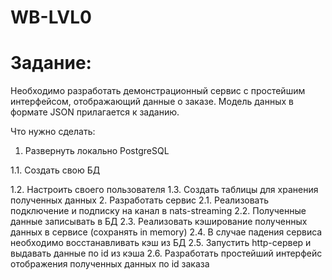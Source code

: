 # WB-LVL0

# Задание:

Необходимо разработать демонстрационный сервис с простейшим интерфейсом, отображающий данные о заказе. 
Модель данных в формате JSON прилагается к заданию.
				
Что нужно сделать:
1. Развернуть локально PostgreSQL

1.1. Создать свою БД

1.2. Настроить своего пользователя
1.3. Создать таблицы для хранения полученных данных
2. Разработать сервис
2.1. Реализовать подключение и подписку на канал в nats-streaming
2.2. Полученные данные записывать в БД
2.3. Реализовать кэширование полученных данных в сервисе (сохранять in memory)
2.4. В случае падения сервиса необходимо восстанавливать кэш из БД
2.5. Запустить http-сервер и выдавать данные по id из кэша
2.6. Разработать простейший интерфейс отображения полученных данных по id заказа
